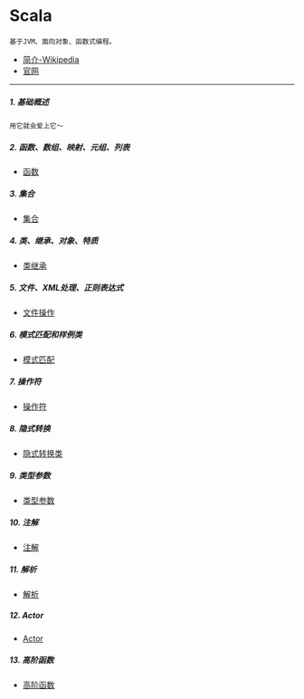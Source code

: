 # Scala
    基于JVM、面向对象、函数式编程。
- [简介-Wikipedia](https://en.wikipedia.org/wiki/Scala_(programming_language))
- <a href="https://www.scala-lang.org/" target="_blank">官网</a>
---
##### 1. 基础概述
    用它就会爱上它～

##### 2. 函数、数组、映射、元组、列表
* [函数](funcOp)

##### 3. 集合
* [集合](gatherOp)

##### 4. 类、继承、对象、特质
* [类继承](classOp)

##### 5. 文件、XML处理、正则表达式
* [文件操作](fileOp)

##### 6. 模式匹配和样例类
* [模式匹配](matchOp)

##### 7. 操作符
* [操作符](operatorOp)

##### 8. 隐式转换
* [隐式转换类](implicitDemo)

##### 9. 类型参数
* [类型参数](typeParam)

##### 10. 注解
* [注解](annotationOp)

##### 11. 解析
* [解析](grammarOp)

##### 12. Actor
* [Actor](actorOp)

##### 13. 高阶函数
* [高阶函数](highOrder)
